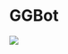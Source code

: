 # GGBot

[<img src="https://github.com/TeemoKill/GGBot/actions/workflows/test.yaml/badge.svg?branch=main"/>](https://github.com/TeemoKill/GGBot/actions/workflows/test.yaml)

